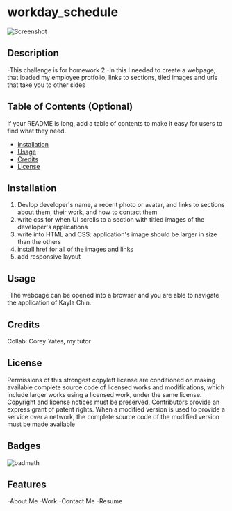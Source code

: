 # workday_schedule

![Screenshot](/assets/images/screenshot.png)

## Description

-This challenge is for homework 2
-In this I needed to create a webpage, that loaded my employee protfolio, links to sections, tiled images and urls that take you to other sides

## Table of Contents (Optional)

If your README is long, add a table of contents to make it easy for users to find what they need.

- [Installation](#installation)
- [Usage](#usage)
- [Credits](#credits)
- [License](#license)

## Installation

1. Devlop developer's name, a recent photo or avatar, and links to sections about them, their work, and how to contact them
2. write css for when UI scrolls to a section with titled images of the developer's applications
3. write into HTML and CSS: application's image should be larger in size than the others
4. install href for all of the images and links
5. add responsive layout


## Usage

-The webpage can be opened into a browser and you are able to navigate the application of Kayla Chin.

## Credits

Collab: Corey Yates, my tutor

## License

Permissions of this strongest copyleft license are conditioned on making available complete source code of licensed works and modifications, which include larger works using a licensed work, under the same license. Copyright and license notices must be preserved. Contributors provide an express grant of patent rights. When a modified version is used to provide a service over a network, the complete source code of the modified version must be made available

## Badges

![badmath](https://img.shields.io/github/languages/top/nielsenjared/badmath)

## Features

-About Me
-Work
-Contact Me
-Resume
